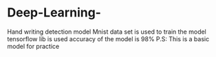 # Deep-Learning-
Hand writing detection model 
Mnist data set is used to train the model 
tensorflow lib is used 
accuracy of the model is 98%
P.S: This is a basic model for practice 
